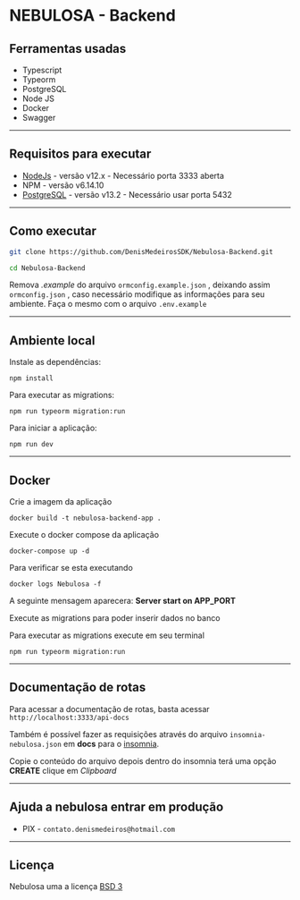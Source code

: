 # NEBULOSA - Backend

## Ferramentas usadas

- Typescript
- Typeorm
- PostgreSQL
- Node JS
- Docker
- Swagger

---

## Requisitos para executar

- [NodeJs](https://nodejs.org/en/) - versão v12.x - Necessário porta 3333 aberta
- NPM - versão v6.14.10
- [PostgreSQL](https://www.postgresql.org/download/) - versão v13.2 - Necessário usar porta 5432

---

## Como executar

```bash
git clone https://github.com/DenisMedeirosSDK/Nebulosa-Backend.git

cd Nebulosa-Backend

```

Remova _.example_ do arquivo `ormconfig.example.json` , deixando assim
`ormconfig.json` , caso necessário modifique as informações para seu ambiente.
Faça o mesmo com o arquivo `.env.example`

---

## Ambiente local

Instale as dependências:

`npm install`

Para executar as migrations:

`npm run typeorm migration:run`

Para iniciar a aplicação:

`npm run dev`

---

## Docker

Crie a imagem da aplicação

`docker build -t nebulosa-backend-app .`

Execute o docker compose da aplicação

`docker-compose up -d`

Para verificar se esta executando

`docker logs Nebulosa -f`

A seguinte mensagem aparecera: **Server start on APP_PORT**

Execute as migrations para poder inserir dados no banco

Para executar as migrations execute em seu terminal

`npm run typeorm migration:run`

---

## Documentação de rotas

Para acessar a documentação de rotas, basta acessar `http://localhost:3333/api-docs`

Também é possível fazer as requisições através do arquivo `insomnia-nebulosa.json` em **docs** para o
[insomnia](https://insomnia.rest/).

Copie o conteúdo do arquivo depois dentro do insomnia terá uma opção **CREATE** clique em _Clipboard_

---

## Ajuda a nebulosa entrar em produção

- PIX - `contato.denismedeiros@hotmail.com`

---

## Licença

Nebulosa uma a licença [BSD 3](LICENSE)
